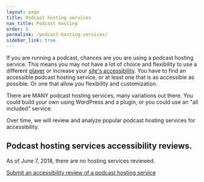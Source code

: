 ```yaml
---
layout: page
title: Podcast hosting services
nav_title: Podcast hosting
order: 5
permalink: /podcast-hosting-services/
sidebar_link: true
---
```


If you are running a podcast, chances are you are using a podcast hosting service. This means you may not have a lot of choice and flexibility to use a different [player](https://podcast-accessibility.com/how/#media-player) or increase your [site's accessibility](https://podcast-accessibility.com/accessible-sites/). You have to find an accessible podcast hosting service, or at least one that is as accessible as possible. Or one that allow you flexibility and customization.

There are MANY podcast hosting services, many variations out there. You could build your own using WordPress and a plugin, or you could use an "all included" service.

Over time, we will review and analyze popular podcast hosting services for accessibility. 

## Podcast hosting services accessibility reviews.

As of June 7, 2018, there are no hosting services reviewed.

[Submit an accessibility review of a podcast hosting service](https://github.com/podcast-accessibility/podcast-accessibility.github.io/edit/master/{{page.path}})
